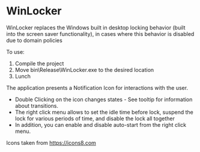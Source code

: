 # WinLocker
WinLocker replaces the Windows built in desktop locking behavior (built into the screen saver functionality), in cases where this behavior is disabled due to domain policies

To use:
1. Compile the project 
2. Move bin\Release\WinLocker.exe to the desired location 
3. Lunch 

The application presents a Notification Icon for interactions with the user.
* Double Clicking on the icon changes states - See tooltip for information about transitions.
* The right click menu allows to set the idle time before lock, suspend the lock for various periods of time, 
   and disable the lock all together
* In addition, you can enable and disable auto-start from the right click menu. 

Icons taken from https://icons8.com